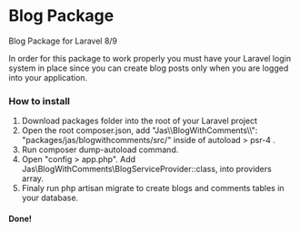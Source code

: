 # Blog Package 
 Blog Package for Laravel 8/9

In order for this package to work properly you must have your Laravel login system in place since you can create blog posts only when you are logged into your application.

### How to install
1. Download packages folder into the root of your Laravel project
2. Open the root composer.json, add "Jas\\\BlogWithComments\\\\": "packages/jas/blogwithcomments/src/" inside of autoload > psr-4 . 
3. Run composer dump-autoload command.
4. Open "config > app.php". Add Jas\BlogWithComments\BlogServiceProvider::class, into providers array.
5. Finaly run php artisan migrate to create blogs and comments tables in your database.

#### Done!
